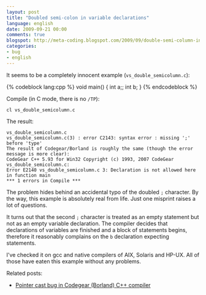 ```yaml
---
layout: post
title: "Doubled semi-colon in variable declarations"
language: english
date: 2009-09-21 00:00
comments: true
blogspot: http://meta-coding.blogspot.com/2009/09/double-semi-column-in-variable.html
categories: 
- bug
- english
---
```

It seems to be a completely innocent example (`vs_double_semicolumn.c`):

{% codeblock lang:cpp %}
void main() {
  int a;;
  int b;
}
{% endcodeblock %}

Compile (in С mode, there is no `/TP`):

    cl vs_double_semicolumn.c

The result:

    vs_double_semicolumn.c
    vs_double_semicolumn.c(3) : error C2143: syntax error : missing ';' before 'type'
    The result of Codegear/Borland is roughly the same (though the error message is more clear):
    CodeGear C++ 5.93 for Win32 Copyright (c) 1993, 2007 CodeGear
    vs_double_semicolumn.c:
    Error E2140 vs_double_semicolumn.c 3: Declaration is not allowed here in function main
    *** 1 errors in Compile ***

The problem hides behind an accidental typo of the doubled `;` character. By the way, this example is absolutely real from life. Just one misprint raises a lot of questions.

It turns out that the second `;` character is treated as an empty statement but not as an empty variable declaration. The compiler decides that declarations of variables are finished and a block of statements begins, therefore it reasonably complains on the `b` declaration expecting statements.

I've checked it on gcc and native compilers of AIX, Solaris and HP-UX. All of those have eaten this example without any problems.

Related posts:

* [Pointer cast bug in Codegear (Borland) C++ compiler][]

[Pointer cast bug in Codegear (Borland) C++ compiler]: /blog/english/2009/09/12/pointer-cast-bug-in-codegear-borland-compiler/
